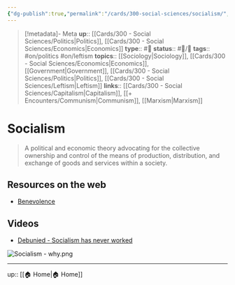 ```yaml
---
{"dg-publish":true,"permalink":"/cards/300-social-sciences/socialism/","title":"Socialism"}
---
```


> [!metadata]- Meta
> **up**:: [[Cards/300 - Social Sciences/Politics\|Politics]], [[Cards/300 - Social Sciences/Economics\|Economics]]
> **type**:: #📝 
> **status**:: #📝/🌱 
> **tags**::  #on/politics #on/leftism 
> **topics**:: [[Sociology\|Sociology]], [[Cards/300 - Social Sciences/Economics\|Economics]], [[Government\|Government]], [[Cards/300 - Social Sciences/Politics\|Politics]], [[Cards/300 - Social Sciences/Leftism\|Leftism]]
> **links**:: [[Cards/300 - Social Sciences/Capitalism\|Capitalism]], [[+ Encounters/Communism\|Communism]], [[Marxism\|Marxism]]


# Socialism

> A political and economic theory advocating for the collective ownership and control of the means of production, distribution, and exchange of goods and services within a society.


## Resources on the web
- [Benevolence](https://twitter.com/itsjoeco/status/1637091385709928451?s=46&t=ltXPd0UXMbjM40a6oiE7aQ)

## Videos
- [Debunied - Socialism has never worked](https://youtu.be/k79wCaFgU40?si=ZW5xPyonaH7GrkQR)

![Socialism - why.png](/img/user/Extras/Attachments/Socialism%20-%20why.png)

---
up:: [[🏠 Home\|🏠 Home]]

